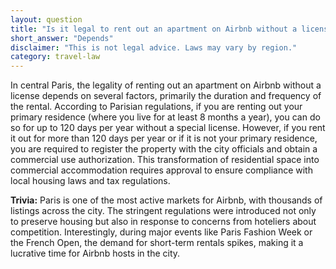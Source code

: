 ```yaml
---
layout: question
title: "Is it legal to rent out an apartment on Airbnb without a license in central Paris?"
short_answer: "Depends"
disclaimer: "This is not legal advice. Laws may vary by region."
category: travel-law
---
```

In central Paris, the legality of renting out an apartment on Airbnb without a license depends on several factors, primarily the duration and frequency of the rental. According to Parisian regulations, if you are renting out your primary residence (where you live for at least 8 months a year), you can do so for up to 120 days per year without a special license. However, if you rent it out for more than 120 days per year or if it is not your primary residence, you are required to register the property with the city officials and obtain a commercial use authorization. This transformation of residential space into commercial accommodation requires approval to ensure compliance with local housing laws and tax regulations.

**Trivia:** Paris is one of the most active markets for Airbnb, with thousands of listings across the city. The stringent regulations were introduced not only to preserve housing but also in response to concerns from hoteliers about competition. Interestingly, during major events like Paris Fashion Week or the French Open, the demand for short-term rentals spikes, making it a lucrative time for Airbnb hosts in the city.
